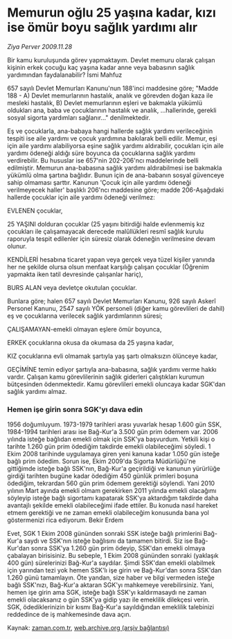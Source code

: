 # Memurun oğlu 25 yaşına kadar, kızı ise ömür boyu sağlık yardımı alır

*Ziya Perver 2009.11.28*

<tr><td class="metin" colspan="2" style="padding-top: 20px; padding-left: 5px; ">Bir kamu kuruluşunda görev yapmaktayım. Devlet memuru olarak çalışan kişinin erkek çocuğu kaç yaşına kadar anne veya babasının sağlık yardımından faydalanabilir? İsmi Mahfuz</td></tr><tr><td class="metin" colspan="2" style="padding-top: 20px; padding-left: 5px; "><p>657 sayılı Devlet Memurları Kanunu'nun 188'inci maddesine göre; "Madde 188 - A) Devlet memurlarının hastalık, analık ve görevden doğan kaza ile mesleki hastalık, B) Devlet memurlarının eşleri ve bakmakla yükümlü oldukları ana, baba ve çocuklarının hastalık ve analık, ...hallerinde, gerekli sosyal sigorta yardımları sağlanır..." denilmektedir.
<p> Eş ve çocuklarla, ana-babaya hangi hallerde sağlık yardımı verileceğinin tespiti ise aile yardımı ve çocuk yardımına bakılarak belli edilir. Memur, eşi için aile yardımı alabiliyorsa eşine sağlık yardımı aldırabilir, çocukları için aile yardımı ödeneği aldığı süre boyunca da çocuklarına sağlık yardımı verdirebilir. Bu hususlar ise 657'nin 202-206'ncı maddelerinde belli edilmiştir. Memurun ana-babasına sağlık yardımı aldırabilmesi ise bakmakla yükümlü olma şartına bağlıdır. Bunun için de ana-babanın sosyal güvenceye sahip olmaması şarttır. Kanunun 'Çocuk için aile yardımı ödeneği verilmeyecek haller' başlıklı 206'ncı maddesine göre; madde 206-Aşağıdaki hallerde çocuklar için aile yardımı ödeneği verilmez:
<p> EVLENEN çocuklar,
<p> 25 YAŞINI dolduran çocuklar (25 yaşını bitirdiği halde evlenmemiş kız çocukları ile çalışamayacak derecede malûllükleri resmî sağlık kurulu raporuyla tespit edilenler için süresiz olarak ödeneğin verilmesine devam olunur. 
<p> KENDİLERİ hesabına ticaret yapan veya gerçek veya tüzel kişiler yanında her ne şekilde olursa olsun menfaat karşılığı çalışan çocuklar (Öğrenim yapmakta iken tatil devresinde çalışanlar hariç),
<p> BURS ALAN veya devletçe okutulan çocuklar.
<p> Bunlara göre; halen 657 sayılı Devlet Memurları Kanunu, 926 sayılı Askerî Personel Kanunu, 2547 sayılı YÖK personeli (diğer kamu görevlileri de dahil) eş ve çocuklarına verilecek sağlık yardımlarının süresi;
<p> ÇALIŞAMAYAN-emekli olmayan eşlere ömür boyunca,
<p> ERKEK çocuklarına okusa da okumasa da 25 yaşına kadar,
<p> KIZ çocuklarına evli olmamak şartıyla yaş şartı olmaksızın ölünceye kadar,
<p> GEÇİMİNE temin ediyor şartıyla ana-babasına, sağlık yardımı verme hakkı vardır. Çalışan kamu görevlilerinin sağlık giderleri çalıştıkları kurumun bütçesinden ödenmektedir. Kamu görevlileri emekli oluncaya kadar SGK'dan sağlık yardımı almaz.
<p><h3>Hemen işe girin sonra SGK'yı dava edin</h3>
<p>1956 doğumluyum. 1973-1979 tarihleri arası yuvarlak hesap 1.600 gün SSK, 1984-1994 tarihleri arası ise Bağ-Kur'a 3.500 gün prim ödemem var. 2006 yılında isteğe bağlıdan emekli olmak için SSK'ya başvurdum. Yetkili kişi o tarihte 1.260 gün prim ödediğim takdirde emekli olabileceğimi söyledi. 1 Ekim 2008 tarihinde uygulamaya giren yeni kanuna kadar 1.050 gün isteğe bağlı prim ödedim. Sorun ise, Ekim 2009'da Sigorta Müdürlüğü'ne gittiğimde isteğe bağlı SSK'nın, Bağ-Kur'a geçirildiği ve kanunun yürürlüğe girdiği tarihten bugüne kadar ödediğim 450 günlük primleri boşuna ödediğim, tekrardan 560 gün prim ödemem gerektiği söylendi. Yani 2010 yılının Mart ayında emekli olmam gerekirken 2011 yılında emekli olacağımı söyleyip isteğe bağlı sigortamı kapatarak SSK'ya aktardığım takdirde daha avantajlı şekilde emekli olabileceğimi ifade ettiler. Bu konuda nasıl hareket etmem gerektiği ve ne zaman emekli olabileceğim konusunda bana yol göstermenizi rica ediyorum. Bekir Erdem
<p> Evet, SGK 1 Ekim 2008 gününden sonraki SSK isteğe bağlı primlerini Bağ-Kur'a saydı ve SSK'nın isteğe bağlısını da tamamen bitirdi. Siz ise Bağ-Kur'dan sonra SSK'ya 1.260 gün prim ödeyip, SSK'dan emekli olmaya çabalayan birisisiniz. Bu sebeple, 1 Ekim 2008 gününden sonraki (yaklaşık 400 gün) sürelerinizi Bağ-Kur'a saydılar. Şimdi SSK'dan emekli olabilmek için yarından tezi yok hemen SSK'lı işe girin ve Bağ-Kur'dan sonra SSK'dan 1.260 günü tamamlayın. Öte yandan, size haber ve bilgi vermeden isteğe bağlı SSK'nızı, Bağ-Kur'a aktaran SGK'yı mahkemeye verebilirsiniz. Yani, hemen işe girin ama SGK, isteğe bağlı SSK'yı kaldırmasaydı ne zaman emekli olacaksanız o gün SSK'ya gidip yazı ile emeklilik dilekçesi verin. SGK, ödediklerinizin bir kısmı Bağ-Kur'a sayıldığından emeklilik talebinizi reddedince de iş mahkemesinde dava açın.<br/></p></p></p></p></p></p></p></p></p></p></p></p></p></p></td></tr>

Kaynak: [zaman.com.tr](http://zaman.com.tr/yazar.do?yazino=921018), [web.archive.org (arşiv bağlantısı)](http://web.archive.org/web/20091129030950/http://zaman.com.tr:80/yazar.do?yazino=921018)

